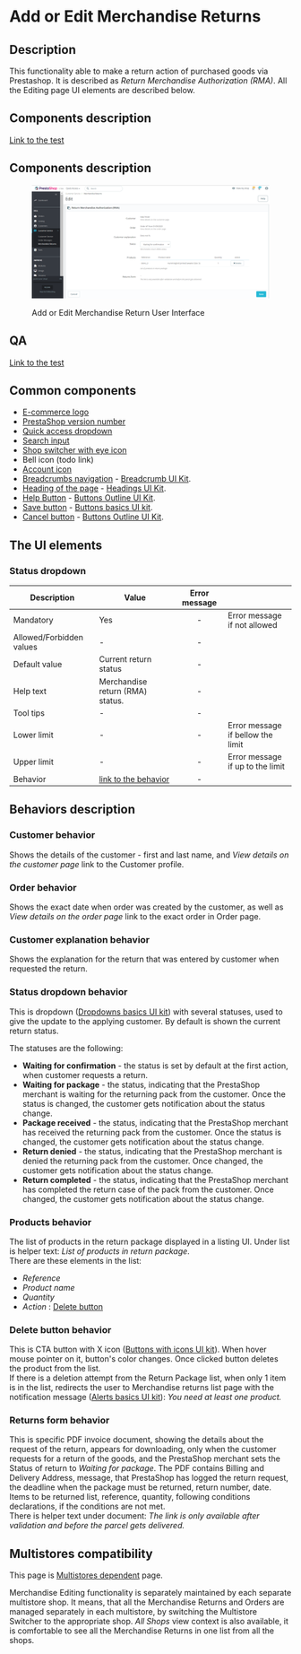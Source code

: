 # Add or Edit Merchandise Returns

## Description

This functionality able to make a return action of purchased goods via Prestashop. It is described as _Return Merchandise Authorization (RMA)_. All the Editing page UI elements are described below.

## Components description <a href="#common-components" id="common-components"></a>

[Link to the test](https://build.prestashop-project.org/test-scenarios/scenarios/core/functional/bo/customer-service/merchandise-returns.html)

## Components description <a href="#common-components" id="common-components"></a>

<figure><img src="../../../../../../../.gitbook/assets/image (83).png" alt="Add or Edit Merchandise Return User Interface"><figcaption><p>Add or Edit Merchandise Return User Interface</p></figcaption></figure>

## QA&#x20;

[Link to the test](https://build.prestashop-project.org/test-scenarios/scenarios/core/functional/bo/customer-service/merchandise-returns.html)

## Common components <a href="#common-components" id="common-components"></a>

* [E-commerce logo](../../../../../common-components/back-office-header/prestashop-logo.md)
* [PrestaShop version number](../../../../../common-components/prestashop-version-number.md)
* [Quick access dropdown](../../../../../common-components/back-office-header/quick-access-dropdown.md)
* [Search input](../../../../../common-components/search-input-field.md)
* [Shop switcher with eye icon](../../../../../common-components/shop-switcher-with-eye-icon.md)
* Bell icon (todo link)
* [Account icon](../../../../../common-components/account-icon.md)&#x20;
* [Breadcrumbs navigation](../../../../../common-components/breadcrumbs.md) - [Breadcrumb UI Kit](https://build.prestashop.com/prestashop-ui-kit/?path=/story/breadcrumb--breadcrumb).
* [Heading of the page](../../../../../common-components/heading-of-the-page.md) - [Headings UI Kit](https://build.prestashop.com/prestashop-ui-kit/?path=/story/headings--headings).
* [Help Button](../../../../../common-components/help-button.md) - [Buttons Outline UI Kit](https://build.prestashop.com/prestashop-ui-kit/?path=/story/buttons--outline).
* [Save button](../../../../../common-components/save-button.md) -  [Buttons basics UI kit](https://build.prestashop.com/prestashop-ui-kit/?path=/story/buttons--basics).
* [Cancel button](../../../../../common-components/cancel-button.md) -  [Buttons Outline UI Kit](https://build.prestashop.com/prestashop-ui-kit/?path=/story/buttons--outline).

## The UI elements&#x20;

### Status dropdown

<table><thead><tr><th>Description</th><th>Value</th><th align="center">Error message</th><th data-hidden></th></tr></thead><tbody><tr><td>Mandatory</td><td>Yes</td><td align="center">-</td><td>Error message if not allowed</td></tr><tr><td>Allowed/Forbidden values</td><td>-</td><td align="center">-</td><td></td></tr><tr><td>Default value</td><td>Current return status </td><td align="center">-</td><td></td></tr><tr><td>Help text</td><td>Merchandise return (RMA) status.</td><td align="center">-</td><td></td></tr><tr><td>Tool tips</td><td>-</td><td align="center">-</td><td></td></tr><tr><td>Lower limit</td><td>-</td><td align="center">-</td><td>Error message if bellow the limit</td></tr><tr><td>Upper limit</td><td>-</td><td align="center">-</td><td>Error message if up to the limit</td></tr><tr><td>Behavior</td><td><a href="./#status-dropdown-behavior">link to the behavior</a></td><td align="center">-</td><td></td></tr></tbody></table>

## Behaviors description

### **Customer** behavior

Shows the details of the customer - first and last name, and _View details on the customer page_ link to the Customer profile.

### **Order behavior**&#x20;

Shows the exact date when order was created by the customer, as well as _View details on the order page_ link to the exact order in Order page.

### **Customer explanation** behavior

Shows the explanation for the return that was entered by customer when requested the return.

### **Status** dropdown behavior

This is dropdown ([Dropdowns basics UI kit](https://build.prestashop-project.org/prestashop-ui-kit/?path=/story/dropdowns--basics)) with several statuses, used to give the update to the applying customer. By default is shown the current return status.

The statuses are the following:

* **Waiting for confirmation** - the status is set by default at the first action, when customer requests a return.
* **Waiting for package** - the status, indicating that the PrestaShop merchant is waiting for the returning pack from the customer. Once the status is changed, the customer gets notification about the status change.
* **Package received** - the status, indicating that the PrestaShop merchant has received the returning pack from the customer. Once the status is changed, the customer gets notification about the status change.
* **Return denied** - the status, indicating that the PrestaShop merchant is denied the returning pack from the customer. Once changed, the customer gets notification about the status change.
* **Return completed** - the status, indicating that the PrestaShop merchant has completed the return case of the pack from the customer. Once changed, the customer gets notification about the status change.

### **Products** behavior

The list of products in the return package displayed in a listing UI. Under list is helper text: _List of products in return package_. \
There are these elements in the list:&#x20;

* _Reference_
* _Product name_
* _Quantity_
* _Action_ : [Delete button](./#delete-button-behavior)

### Delete button behavior&#x20;

This is CTA button with X icon ([Buttons with icons UI kit](https://build.prestashop-project.org/prestashop-ui-kit/?path=/story/buttons--buttons-with-icons)). When hover mouse pointer on it, button's color changes. Once clicked button deletes the product from the list.\
If there is a deletion attempt from the Return Package list, when only 1 item is in the list, redirects the user to Merchandise returns list page with the notification message ([Alerts basics UI kit](https://build.prestashop-project.org/prestashop-ui-kit/?path=/story/alerts--basics)): _You need at least one product._

### **Returns form** behavior

This is specific PDF invoice document, showing the details about the request of the return, appears for downloading, only when the customer requests for a return of the goods, and the PrestaShop merchant sets the Status of return to _Waiting for package_. The PDF contains Billing and Delivery Address, message, that PrestaShop has logged the return request, the deadline when the package must be returned, return number, date. Items to be returned list, reference, quantity, following conditions declarations, if the conditions are not met.\
There is helper text under document: _The link is only available after validation and before the parcel gets delivered._

## Multistores compatibility

This page is [Multistores dependent](../../../../../common-components/multistores-dependent.md) page.

Merchandise Editing functionality is separately maintained by each separate multistore shop. It means, that all the Merchandise Returns and Orders are managed separately in each multistore, by switching the Multistore Switcher to the appropriate shop. _All Shops_ view context is also available, it is comfortable to see all the Merchandise Returns in one list from all the shops.
